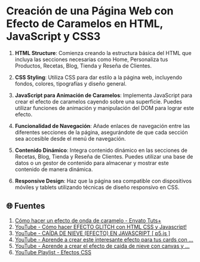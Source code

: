 # Creación de una Página Web con Efecto de Caramelos en HTML, JavaScript y CSS3

1. **HTML Structure**: Comienza creando la estructura básica del HTML que incluya las secciones necesarias como Home, Personaliza tus Productos, Recetas, Blog, Tienda y Reseña de Clientes.

2. **CSS Styling**: Utiliza CSS para dar estilo a la página web, incluyendo fondos, colores, tipografías y diseño general.

3. **JavaScript para Animación de Caramelos**: Implementa JavaScript para crear el efecto de caramelos cayendo sobre una superficie. Puedes utilizar funciones de animación y manipulación del DOM para lograr este efecto.

4. **Funcionalidad de Navegación**: Añade enlaces de navegación entre las diferentes secciones de la página, asegurándote de que cada sección sea accesible desde el menú de navegación.

5. **Contenido Dinámico**: Integra contenido dinámico en las secciones de Recetas, Blog, Tienda y Reseña de Clientes. Puedes utilizar una base de datos o un gestor de contenido para almacenar y mostrar este contenido de manera dinámica.

6. **Responsive Design**: Haz que la página sea compatible con dispositivos móviles y tablets utilizando técnicas de diseño responsivo en CSS.

## 🌐 Fuentes
1. [Cómo hacer un efecto de onda de caramelo - Envato Tuts+](https://design.tutsplus.com/es/tutorials/como-crear-un-efecto-de-onda-de-caramelo--vector-3102)
2. [YouTube - Cómo hacer EFECTO GLITCH con HTML CSS y Javascript!](https://www.youtube.com/watch?v=dEdAKYj97Wg)
3. [YouTube - CAÍDA DE NIEVE (EFECTO) EN JAVASCRIPT [ p5.js ]](https://www.youtube.com/watch?v=TOPe7fdwUAo)
4. [YouTube - Aprende a crear este interesante efecto para tus cards con ...](https://www.youtube.com/watch?v=BtiYI3-_nUg)
5. [YouTube - Aprende a crear el efecto de caida de nieve con canvas y ...](https://www.youtube.com/watch?v=nV6vcGQa8Gc)
6. [YouTube Playlist - Efectos CSS](https://www.youtube.com/playlist?list=PL7tUbHOY3O6ikj0J3Wd0uhXZY3_EjvWrb)